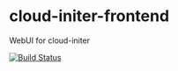 # cloud-initer-frontend
WebUI for cloud-initer

[![Build Status](https://travis-ci.org/andrexus/cloud-initer-frontend.svg?branch=master)](https://travis-ci.org/andrexus/cloud-initer-frontend)

